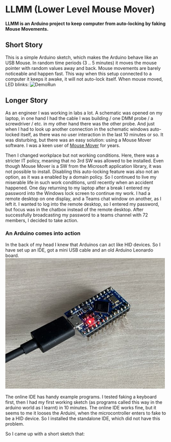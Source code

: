 # LLMM (Lower Level Mouse Mover)

__LLMM is an Arduino project to keep computer from auto-locking by faking Mouse Movements.__

## Short Story
This is a simple Arduino sketch, which makes the Arduino behave like an USB Mouse. In random time periods (3 .. 5 minutes) it moves the mouse pointer with random values away and back. Mouse movements are barely noticeable and happen fast. This way when this setup connected to a computer it keeps it awake, it will not auto-lock itself.
When mouse moved, LED blinks: 
![DemoRun](/resources/RunDemo1000x.gif)

## Longer Story
As an engineer I was working in labs a lot. A schematic was opened on my laptop,  in one hand I had the cable I was building / one DMM probe / a screwdriver / etc. in my other hand there was the other probe. And just when I had to look up another connection in the schematic windows auto-locked itself, as there was no user interaction in the last 10 minutes or so. It was disturbing, but there was an easy solution: using a Mouse Mover software. I was a keen user of [Mouse Mover](https://apps.microsoft.com/store/detail/move-mouse/9NQ4QL59XLBF?hl=hu-hu&gl=hu&rtc=1) for years. 

Then I changed workplace but not working conditions. Here, there was a stricter IT policy, meaning that no 3rd SW was allowed to be installed. Even though Mouse Mover is a SW from the Microsoft application library, it was not possible to install. Disabling this auto-locking feature was also not an option, as it was a enabled by a domain policy. 
So I continued to live my miserable life in such work conditions, until recently when an accident happened. One day returning to my laptop after a break I entered my password into the Windows lock screen to continue my work. I had a remote desktop on one display, and a Teams chat window on another, as I left it. I wanted to log into the remote desktop, so I entered my password, but focus was in the chatbox instead of the remote desktop. After successfully broadcasting my password to a teams channel with 72 members, I decided to take action. 

### An Arduino comes into action
In the back of my head I knew that Arduinos can act like HID devices. So I have set up an IDE, got a mini USB cable and an old Arduino Leonardo board. 
![board](/resources/leonardo.jpg)

The online IDE has handy example programs. I tested faking a keyboard first, then I had my first working sketch (as programs called this way in the arduino world as I learnt) in 10 minutes. The online IDE works fine, but it seems to me it looses the Arduini, when the microcontroller enters to fake to be a HID device. So I installed the standalone IDE, which did not have this problem. 

So I came up with a short sketch that: 
